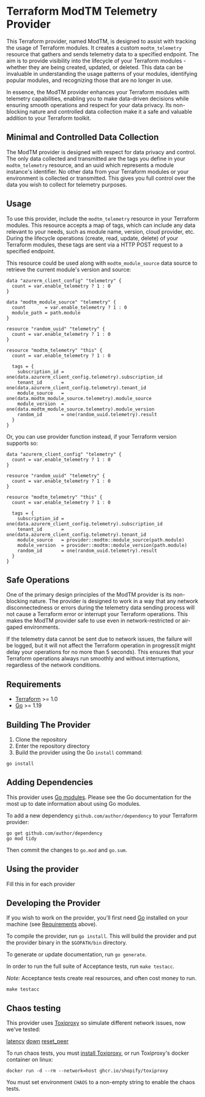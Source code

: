 # Terraform ModTM Telemetry Provider

This Terraform provider, named ModTM, is designed to assist with tracking the usage of Terraform modules. It creates a custom `modtm_telemetry` resource that gathers and sends telemetry data to a specified endpoint. The aim is to provide visibility into the lifecycle of your Terraform modules - whether they are being created, updated, or deleted. This data can be invaluable in understanding the usage patterns of your modules, identifying popular modules, and recognizing those that are no longer in use.

In essence, the ModTM provider enhances your Terraform modules with telemetry capabilities, enabling you to make data-driven decisions while ensuring smooth operations and respect for your data privacy. Its non-blocking nature and controlled data collection make it a safe and valuable addition to your Terraform toolkit.

## Minimal and Controlled Data Collection

The ModTM provider is designed with respect for data privacy and control. The only data collected and transmitted are the tags you define in your `modtm_telemetry` resource, and an uuid which represents a module instance's identifier. No other data from your Terraform modules or your environment is collected or transmitted. This gives you full control over the data you wish to collect for telemetry purposes.

## Usage

To use this provider, include the `modtm_telemetry` resource in your Terraform modules. This resource accepts a map of tags, which can include any data relevant to your needs, such as module name, version, cloud provider, etc. During the lifecycle operations (create, read, update, delete) of your Terraform modules, these tags are sent via a HTTP POST request to a specified endpoint.

This resource could be used along with `modtm_module_source` data source to retrieve the current module's version and source:

```hcl
data "azurerm_client_config" "telemetry" {
  count = var.enable_telemetry ? 1 : 0
}

data "modtm_module_source" "telemetry" {
  count       = var.enable_telemetry ? 1 : 0
  module_path = path.module
}

resource "random_uuid" "telemetry" {
  count = var.enable_telemetry ? 1 : 0
}

resource "modtm_telemetry" "this" {
  count = var.enable_telemetry ? 1 : 0

  tags = {
    subscription_id = one(data.azurerm_client_config.telemetry).subscription_id
    tenant_id       = one(data.azurerm_client_config.telemetry).tenant_id
    module_source   = one(data.modtm_module_source.telemetry).module_source
    module_version  = one(data.modtm_module_source.telemetry).module_version
    random_id       = one(random_uuid.telemetry).result
  }
}
```

Or, you can use provider function instead, if your Terraform version supports so:

```hcl
data "azurerm_client_config" "telemetry" {
  count = var.enable_telemetry ? 1 : 0
}

resource "random_uuid" "telemetry" {
  count = var.enable_telemetry ? 1 : 0
}

resource "modtm_telemetry" "this" {
  count = var.enable_telemetry ? 1 : 0

  tags = {
    subscription_id = one(data.azurerm_client_config.telemetry).subscription_id
    tenant_id       = one(data.azurerm_client_config.telemetry).tenant_id
    module_source   = provider::modtm::module_source(path.module)
    module_version  = provider::modtm::module_version(path.module)
    random_id       = one(random_uuid.telemetry).result
  }
}
```

## Safe Operations

One of the primary design principles of the ModTM provider is its non-blocking nature. The provider is designed to work in a way that any network disconnectedness or errors during the telemetry data sending process will not cause a Terraform error or interrupt your Terraform operations. This makes the ModTM provider safe to use even in network-restricted or air-gaped environments.

If the telemetry data cannot be sent due to network issues, the failure will be logged, but it will not affect the Terraform operation in progress(it might delay your operations for no more than 5 seconds). This ensures that your Terraform operations always run smoothly and without interruptions, regardless of the network conditions.

## Requirements

- [Terraform](https://developer.hashicorp.com/terraform/downloads) >= 1.0
- [Go](https://golang.org/doc/install) >= 1.19

## Building The Provider

1. Clone the repository
1. Enter the repository directory
1. Build the provider using the Go `install` command:

```shell
go install
```

## Adding Dependencies

This provider uses [Go modules](https://github.com/golang/go/wiki/Modules).
Please see the Go documentation for the most up to date information about using Go modules.

To add a new dependency `github.com/author/dependency` to your Terraform provider:

```shell
go get github.com/author/dependency
go mod tidy
```

Then commit the changes to `go.mod` and `go.sum`.

## Using the provider

Fill this in for each provider

## Developing the Provider

If you wish to work on the provider, you'll first need [Go](http://www.golang.org) installed on your machine (see [Requirements](#requirements) above).

To compile the provider, run `go install`. This will build the provider and put the provider binary in the `$GOPATH/bin` directory.

To generate or update documentation, run `go generate`.

In order to run the full suite of Acceptance tests, run `make testacc`.

*Note:* Acceptance tests create real resources, and often cost money to run.

```shell
make testacc
```

## Chaos testing

This provider uses [Toxiproxy](https://github.com/Shopify/toxiproxy) so simulate different network issues, now we've tested:

[latency](https://github.com/Shopify/toxiproxy#latency)
[down](https://github.com/Shopify/toxiproxy#down)
[reset_peer](https://github.com/Shopify/toxiproxy#reset_peer)

To run chaos tests, you must [install Toxiproxy](https://github.com/Shopify/toxiproxy#1-installing-toxiproxy), or run Toxiproxy's docker container on linux:

```shell
docker run -d --rm --network=host ghcr.io/shopify/toxiproxy
```

You must set environment `CHAOS` to a non-empty string to enable the chaos tests.